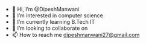 - 👋 Hi, I’m @DipeshManwani
- 👀 I’m interested in computer science
- 🌱 I’m currently learning B.Tech IT
- 💞️ I’m looking to collaborate on 
- 📫 How to reach me dipeshmanwani27@gmail.com

<!---
DipeshManwani/DipeshManwani is a ✨ special ✨ repository because its `README.md` (this file) appears on your GitHub profile.
You can click the Preview link to take a look at your changes.
--->
